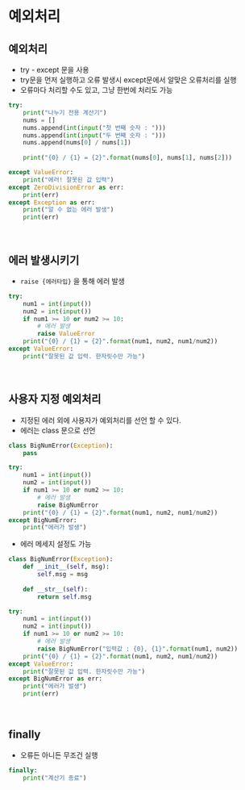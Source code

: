 # 예외처리

## 예외처리

- try - except 문을 사용
- try문을 먼저 실행하고 오류 발생시 except문에서 알맞은 오류처리를 실행
- 오류마다 처리할 수도 있고, 그냥 한번에 처리도 가능

```python
try:
    print("나누기 전용 계산기")
    nums = []
    nums.append(int(input("첫 번째 숫자 : ")))
    nums.append(int(input("두 번째 숫자 : ")))
    nums.append(nums[0] / nums[1])
    
    print("{0} / {1} = {2}".format(nums[0], nums[1], nums[2]))

except ValueError:
    print("에러! 잘못된 값 입력")
except ZeroDivisionError as err:
    print(err)
except Exception as err:
    print("알 수 없는 에러 발생")
    print(err)
```

<br/>

## 에러 발생시키기

- `raise {에러타입}` 을 통해 에러 발생

```python
try:
    num1 = int(input())
    num2 = int(input())
    if num1 >= 10 or num2 >= 10:
        # 에러 발생
        raise ValueError
    print("{0} / {1} = {2}".format(num1, num2, num1/num2))
except ValueError:
    print("잘못된 값 입력. 한자릿수만 가능")
```

<br/>

## 사용자 지정 예외처리

- 지정된 에러 외에 사용자가 예외처리를 선언 할 수 있다.
- 에러는 class 문으로 선언

```python
class BigNumError(Exception):
    pass

try:
    num1 = int(input())
    num2 = int(input())
    if num1 >= 10 or num2 >= 10:
        # 에러 발생
        raise BigNumError
    print("{0} / {1} = {2}".format(num1, num2, num1/num2))
except BigNumError:
    print("에러가 발생")
```

- 에러 메세지 설정도 가능

```python
class BigNumError(Exception):
    def __init__(self, msg):
        self.msg = msg
    
    def __str__(self):
        return self.msg

try:
    num1 = int(input())
    num2 = int(input())
    if num1 >= 10 or num2 >= 10:
        # 에러 발생
        raise BigNumError("입력값 : {0}, {1}".format(num1, num2))
    print("{0} / {1} = {2}".format(num1, num2, num1/num2))
except ValueError:
    print("잘못된 값 입력. 한자릿수만 가능")
except BigNumError as err:
    print("에러가 발생")
    print(err)
```

<br/>

## finally

- 오류든 아니든 무조건 실행

```python
finally:
    print("계산기 종료")
```